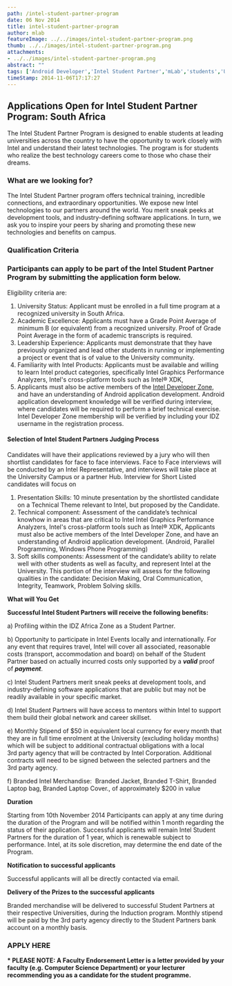 ```yaml
---
path: /intel-student-partner-program
date: 06 Nov 2014
title: intel-student-partner-program
author: mlab
featureImage: ../../images/intel-student-partner-program.png
thumb: ../../images/intel-student-partner-program.png
attachments: 
- ../../images/intel-student-partner-program.png
abstract: ""
tags: ['Android Developer','Intel Student Partner','mLab','students','University']
timeStamp: 2014-11-06T17:17:27
---
```


Applications Open for Intel Student Partner Program: South Africa
-----------------------------------------------------------------

The Intel Student Partner Program is designed to enable students at leading universities across the country to have the opportunity to work closely with Intel and understand their latest technologies. The program is for students who realize the best technology careers come to those who chase their dreams. 

### What are we looking for?

The Intel Student Partner program offers technical training, incredible connections, and extraordinary opportunities. We expose new Intel technologies to our partners around the world. You merit sneak peeks at development tools, and industry-defining software applications. In turn, we ask you to inspire your peers by sharing and promoting these new technologies and benefits on campus.

### Qualification Criteria

### Participants can apply to be part of the Intel Student Partner Program by submitting the application form below.

Eligibility criteria are:

1.  University Status: Applicant must be enrolled in a full time program at a recognized university in South Africa.
2.  Academic Excellence: Applicants must have a Grade Point Average of minimum B (or equivalent) from a recognized university. Proof of Grade Point Average in the form of academic transcripts is required.
3.  Leadership Experience: Applicants must demonstrate that they have previously organized and lead other students in running or implementing a project or event that is of value to the University community.
4.  Familiarity with Intel Products: Applicants must be available and willing to learn Intel product categories, specifically Intel Graphics Performance Analyzers, Intel's cross-platform tools such as Intel® XDK,
5.  Applicants must also be active members of the [Intel Developer Zone](http:&#x2F;&#x2F;software.intel.com&#x2F;en-us&#x2F;africa), and have an understanding of Android application development. Android application development knowledge will be verified during interview, where candidates will be required to perform a brief technical exercise. Intel Developer Zone membership will be verified by including your IDZ username in the registration process.

#### Selection of Intel Student Partners Judging Process

Candidates will have their applications reviewed by a jury who will then shortlist candidates for face to face interviews. Face to Face interviews will be conducted by an Intel Representative, and interviews will take place at the University Campus or a partner Hub. Interview for Short Listed candidates will focus on

1.  Presentation Skills: 10 minute presentation by the shortlisted candidate on a Technical Theme relevant to Intel, but proposed by the Candidate.
2.  Technical component: Assessment of the candidate’s technical knowhow in areas that are critical to Intel Intel Graphics Performance Analyzers, Intel's cross-platform tools such as Intel® XDK, Applicants must also be active members of the Intel Developer Zone, and have an understanding of Android application development. (Android, Parallel Programming, Windows Phone Programming)
3.  Soft skills components: Assessment of the candidate’s ability to relate well with other students as well as faculty, and represent Intel at the University. This portion of the interview will assess for the following qualities in the candidate: Decision Making, Oral Communication, Integrity, Teamwork, Problem Solving skills.

**What will You Get**

**Successful Intel Student Partners will receive the following benefits:**

a) Profiling within the IDZ Africa Zone as a Student Partner.

b) Opportunity to participate in Intel Events locally and internationally. For any event that requires travel, Intel will cover all associated, reasonable costs (transport, accommodation and board) on behalf of the Student Partner based on actually incurred costs only supported by a _**valid**_ proof of _**payment**_.

c) Intel Student Partners merit sneak peeks at development tools, and industry-defining software applications that are public but may not be readily available in your specific market.

d) Intel Student Partners will have access to mentors within Intel to support them build their global network and career skillset.

e) Monthly Stipend of $50 in equivalent local currency for every month that they are in full time enrolment at the University (excluding holiday months) which will be subject to additional contractual obligations with a local 3rd party agency that will be contracted by Intel Corporation. Additional contracts will need to be signed between the selected partners and the 3rd party agency.

f) Branded Intel Merchandise:  Branded Jacket, Branded T-Shirt, Branded Laptop bag, Branded Laptop Cover., of approximately $200 in value

**Duration**

Starting from 10th November 2014 Participants can apply at any time during the duration of the Program and will be notified within 1 month regarding the status of their application. Successful applicants will remain Intel Student Partners for the duration of 1 year, which is renewable subject to performance. Intel, at its sole discretion, may determine the end date of the Program.

**Notification to successful applicants**

Successful applicants will all be directly contacted via email.

**Delivery of the Prizes to the successful applicants**

Branded merchandise will be delivered to successful Student Partners at their respective Universities, during the Induction program. Monthly stipend will be paid by the 3rd party agency directly to the Student Partners bank account on a monthly basis.

### **APPLY HERE**

**\* PLEASE NOTE: A Faculty Endorsement Letter is a letter provided by your faculty (e.g. Computer Science Department) or your lecturer recommending you as a candidate for the student programme.**


